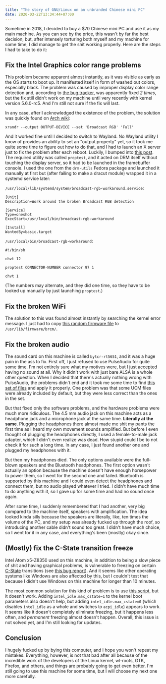 ```yaml
---
title: "The story of GNU/Linux on an unbranded Chinese mini PC"
date: 2020-03-22T13:34:44+07:00
---
```


Sometime in 2018, I decided to buy a $70 Chinese mini PC and use it as
my main machine. As you can see by the price, this wasn't by far the
best decision, but, after intensely torturing both myself and my
machine for some time, I did manage to get the shit working properly.
Here are the steps I had to take to do it:

## Fix the Intel Graphics color range problems

This problem became apparent almost instantly, as it was visible as
early as the OS starts to boot up. It manifested itself in form of
washed out colors, especially black. The problem was caused by
improper display color range detection and, according to [the bug
tracker], was apparently fixed *2 times*, but the fix still didn't
work on my machine until very recently with kernel version 5.6.0-rc5.
And I'm still not sure if the fix will last.

[the bug tracker]: https://bugs.freedesktop.org/show_bug.cgi?id=108821

In any case, after I acknowledged the existence of the problem, the
solution was quickly found on [Arch wiki]:

[Arch wiki]: https://wiki.archlinux.org/index.php/Intel_graphics#Weathered_colors_(color_range_problems)

```
xrandr --output OUTPUT-DEVICE --set 'Broadcast RGB' 'Full'
```

And it worked fine until I decided to switch to Wayland. No Wayland
utility I know of provides an ability to set an "output property" yet,
so it took me quite some time to figure out how to do that, and I had
to launch an X server just to fix the problem after each reboot.
Luckily, I bumped into [this post]. The required utility was called
`proptest`, and it acted on DRM itself without touching the display
server, so it had to be launched in the framebuffer console. I used
the one from the `drm-utils` Fedora package and launched it manually
at first but (after failing to make a dracut module) wrapped it in a
systemd service later:

[this post]: https://www.brad-x.com/2017/08/07/quick-tip-setting-the-color-space-value-in-wayland/

`/usr/local/lib/systemd/system/broadcast-rgb-workaround.service`:

```
[Unit]
Description=Work around the broken Broadcast RGB detection

[Service]
Type=oneshot
ExecStart=/usr/local/bin/broadcast-rgb-workaround

[Install]
WantedBy=basic.target
```

`/usr/local/bin/broadcast-rgb-workaround`:

```
#!/bin/sh

chvt 12

proptest CONNECTOR-NUMBER connector 97 1

chvt 1
```

(The numbers may alternate, and they did one time, so they have to be
looked up manually by just launching `proptest`.)

## Fix the broken WiFi

The solution to this was found almost instantly by searching the
kernel error message. I just had to copy [this random firmware file]
to `/usr/lib/firmware/brcm/`.

[this random firmware file]: https://raw.githubusercontent.com/RPi-Distro/firmware-nonfree/master/brcm/brcmfmac43455-sdio.txt

## Fix the broken audio

The sound card on this machine is called `bytcr-rt5651`, and it was a
huge pain in the ass to fix. First off, I just refused to use
PulseAudio for quite some time. I'm not entirely sure what my motives
were, but I just accepted having no sound at all. Why it didn't work
with just bare ALSA is a whole other question. When I decided that
there's actually nothing wrong with PulseAudio, the problems didn't
end and it took me some time to find [this set of files] and apply it
properly. One problem was that some UCM files were already included by
default, but they were less correct than the ones in the set.

[this set of files]: https://github.com/plbossart/UCM/tree/master/bytcr-rt5651

But that fixed only the software problems, and the hardware problems
were much more ridiculous. The 4.5 mm audio jack on this machine acts
as a headphone jack and a microphone jack at the same time.
**Literally at the same**. Plugging the headphones there almost made
me shit my pants the first time as I heard my own movement sounds
amplified. But before I even thought of plugging the headphones
directly, I used a female-to-male jack adapter, which I didn't even
realize was dead. How stupid could I be to not check it for such a
long time. In any case, I just found another one and plugged my
headphones with it.

But then my headphones died. The only options available were the
full-blown speakers and the Bluetooth headphones. The first option
wasn't actually an option because the machine doesn't have enough
horsepower to power them, so I went for the second one and failed.
Bluetooth is supported by this machine and I could even detect the
headphones and connect them, but no audio played whatever I tried. I
didn't have much time to do anything with it, so I gave up for some
time and had no sound once again.

After some time, I suddenly remembered that I had another, very big
compared to the machine itself, speakers with amplification. The idea
looked kinda silly because the speakers are literally, like, ten times
the volume of the PC, and my setup was already fucked up through the
roof, so introducing another cable didn't sound too great. I didn't
have much choice, so I went for it in any case, and everything's been
(mostly) okay since.

## (Mostly) fix the C-State transition freeze

Intel Atom x5-Z8350 used on this machine, in addition to being a slow
piece of shit and having graphical problems, is vulnerable to freezing
on certain [C-State] transitions (see [this bug report]). And it seems
like other operating systems like Windows are also affected by this,
but I couldn't test that because I didn't use Windows on this machine
for longer than 10 minutes.

[this bug report]: https://bugzilla.kernel.org/show_bug.cgi?id=109051
[C-State]: https://en.wikipedia.org/wiki/Advanced_Configuration_and_Power_Interface#Processor_states

The most common solution for this kind of problem is to use [this
script], but it doesn't work. Adding `intel_idle.max_cstate=1` to the
kernel boot parameters also doesn't help, but adding
`intel_idle.max_cstate=0` (which disables `intel_idle` as a whole and
switches to `acpi_idle`) appears to work. It seems like it doesn't
completely eliminate freezing, but it happens less often, and
*permanent* freezing almost doesn't happen. Overall, this issue is not
solved yet, and I'm still looking for updates.

[this script]: https://bugzilla.kernel.org/attachment.cgi?id=223851

## Conclusion

I hugely fucked up by bying this computer, and I hope you won't repeat
my mistakes. Everything, however, is not that bad after all because of
the incredible work of the developers of the Linux kernel, wl-roots,
GTK, Firefox, and others, and things are probably going to get even
better. I'm still going to use this machine for some time, but I will
choose my next one more carefully.
